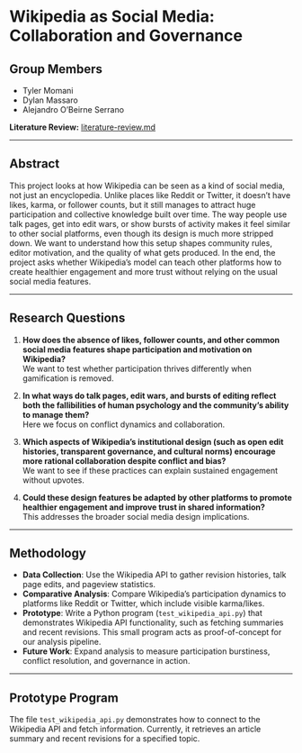 # Wikipedia as Social Media: Collaboration and Governance

## Group Members
- Tyler Momani  
- Dylan Massaro  
- Alejandro O’Beirne Serrano  

**Literature Review:** [literature-review.md](literature-review.md)

---

## Abstract
This project looks at how Wikipedia can be seen as a kind of social media, not just an encyclopedia. Unlike places like Reddit or Twitter, it doesn’t have likes, karma, or follower counts, but it still manages to attract huge participation and collective knowledge built over time. The way people use talk pages, get into edit wars, or show bursts of activity makes it feel similar to other social platforms, even though its design is much more stripped down. We want to understand how this setup shapes community rules, editor motivation, and the quality of what gets produced. In the end, the project asks whether Wikipedia’s model can teach other platforms how to create healthier engagement and more trust without relying on the usual social media features.

---

## Research Questions
1. **How does the absence of likes, follower counts, and other common social media features shape participation and motivation on Wikipedia?**  
   We want to test whether participation thrives differently when gamification is removed.  

2. **In what ways do talk pages, edit wars, and bursts of editing reflect both the fallibilities of human psychology and the community’s ability to manage them?**  
   Here we focus on conflict dynamics and collaboration.  

3. **Which aspects of Wikipedia’s institutional design (such as open edit histories, transparent governance, and cultural norms) encourage more rational collaboration despite conflict and bias?**  
   We want to see if these practices can explain sustained engagement without upvotes.  

4. **Could these design features be adapted by other platforms to promote healthier engagement and improve trust in shared information?**  
   This addresses the broader social media design implications.  

---

## Methodology
- **Data Collection**: Use the Wikipedia API to gather revision histories, talk page edits, and pageview statistics.  
- **Comparative Analysis**: Compare Wikipedia’s participation dynamics to platforms like Reddit or Twitter, which include visible karma/likes.  
- **Prototype**: Write a Python program (`test_wikipedia_api.py`) that demonstrates Wikipedia API functionality, such as fetching summaries and recent revisions. This small program acts as proof-of-concept for our analysis pipeline.  
- **Future Work**: Expand analysis to measure participation burstiness, conflict resolution, and governance in action.  

---

## Prototype Program
The file `test_wikipedia_api.py` demonstrates how to connect to the Wikipedia API and fetch information. Currently, it retrieves an article summary and recent revisions for a specified topic.  

